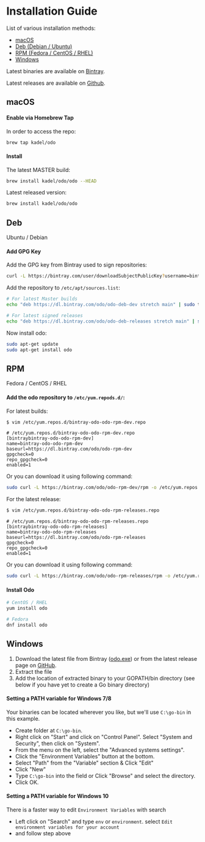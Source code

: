 # Installation Guide

List of various installation methods:

- [macOS](#macOS)
- [Deb (Debian / Ubuntu)](#deb)
- [RPM (Fedora / CentOS / RHEL)](#rpm)
- [Windows](#windows)

Latest binaries are available on [Bintray](https://dl.bintray.com/odo/odo/latest/).

Latest releases are available on [Github](https://github.com/openshift/odo/releases/latest).

## macOS

#### Enable via Homebrew Tap

In order to access the repo:

```sh
brew tap kadel/odo
```

#### Install

The latest MASTER build:

```sh
brew install kadel/odo/odo --HEAD
```

Latest released version:

```sh
brew install kadel/odo/odo
```

## Deb

Ubuntu / Debian

#### Add GPG Key

Add the GPG key from Bintray used to sign repositories:

```sh
curl -L https://bintray.com/user/downloadSubjectPublicKey?username=bintray | apt-key add -
```

Add the repository to `/etc/apt/sources.list`:

```sh
# For latest Master builds
echo "deb https://dl.bintray.com/odo/odo-deb-dev stretch main" | sudo tee -a /etc/apt/sources.list

# For latest signed releases
echo "deb https://dl.bintray.com/odo/odo-deb-releases stretch main" | sudo tee -a /etc/apt/sources.list
```

Now install odo:

```sh
sudo apt-get update
sudo apt-get install odo
```

## RPM

Fedora / CentOS / RHEL

#### Add the odo repository to `/etc/yum.repods.d/`:

For latest builds:

```sh
$ vim /etc/yum.repos.d/bintray-odo-odo-rpm-dev.repo
```

```
# /etc/yum.repos.d/bintray-odo-odo-rpm-dev.repo
[bintraybintray-odo-odo-rpm-dev]
name=bintray-odo-odo-rpm-dev
baseurl=https://dl.bintray.com/odo/odo-rpm-dev
gpgcheck=0
repo_gpgcheck=0
enabled=1
```

Or you can download it using following command:

```sh
sudo curl -L https://bintray.com/odo/odo-rpm-dev/rpm -o /etc/yum.repos.d/bintray-odo-odo-rpm-dev.repo
```

For the latest release:

```sh
$ vim /etc/yum.repos.d/bintray-odo-odo-rpm-releases.repo
```

```
# /etc/yum.repos.d/bintray-odo-odo-rpm-releases.repo
[bintraybintray-odo-odo-rpm-releases]
name=bintray-odo-odo-rpm-releases
baseurl=https://dl.bintray.com/odo/odo-rpm-releases
gpgcheck=0
repo_gpgcheck=0
enabled=1
```

Or you can download it using following command:

```sh
sudo curl -L https://bintray.com/odo/odo-rpm-releases/rpm -o /etc/yum.repos.d/bintray-odo-odo-rpm-releases.repo
```

#### Install Odo

```sh
# CentOS / RHEL
yum install odo

# Fedora
dnf install odo
 ```

## Windows

1. Download the latest  file from Bintray ([odo.exe](https://dl.bintray.com/odo/odo/latest/windows-amd64/odo.exe)) or from the latest release page on [GitHub](https://github.com/openshift/odo/releases).
2. Extract the file
3. Add the location of extracted binary to your GOPATH/bin directory (see below if you have yet to create a Go binary directory)

#### Setting a PATH variable for Windows 7/8

Your binaries can be located wherever you like,
but we'll use `C:\go-bin` in this example.

* Create folder at `C:\go-bin`.
* Right click on "Start" and click on "Control Panel". Select "System and Security", then click on "System".
* From the menu on the left, select the "Advanced systems settings".
* Click the "Environment Variables" button at the bottom.
* Select "Path" from the "Variable" section & Click "Edit"
* Click "New" 
* Type `C:\go-bin` into the field or Click "Browse" and select the directory.
* Click OK.

#### Setting a PATH variable for Windows 10

There is a faster way to edit `Environment Variables` with search
* Left click on "Search" and type `env` or `environment`. select `Edit environment variables for your account`
* and follow step above

